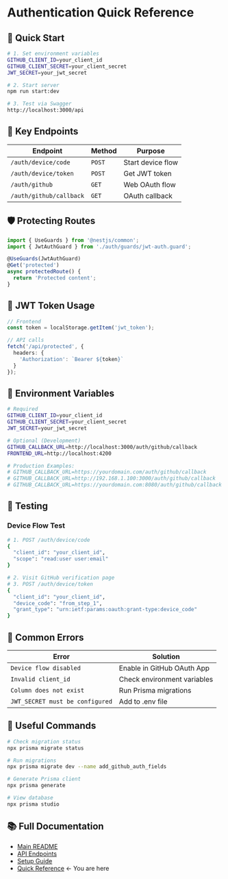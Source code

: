 # Authentication Quick Reference

## 🚀 Quick Start

```bash
# 1. Set environment variables
GITHUB_CLIENT_ID=your_client_id
GITHUB_CLIENT_SECRET=your_client_secret
JWT_SECRET=your_jwt_secret

# 2. Start server
npm run start:dev

# 3. Test via Swagger
http://localhost:3000/api
```

## 🔑 Key Endpoints

| Endpoint | Method | Purpose |
|----------|--------|---------|
| `/auth/device/code` | `POST` | Start device flow |
| `/auth/device/token` | `POST` | Get JWT token |
| `/auth/github` | `GET` | Web OAuth flow |
| `/auth/github/callback` | `GET` | OAuth callback |

## 🛡️ Protecting Routes

```typescript
import { UseGuards } from '@nestjs/common';
import { JwtAuthGuard } from './auth/guards/jwt-auth.guard';

@UseGuards(JwtAuthGuard)
@Get('protected')
async protectedRoute() {
  return 'Protected content';
}
```

## 🔐 JWT Token Usage

```typescript
// Frontend
const token = localStorage.getItem('jwt_token');

// API calls
fetch('/api/protected', {
  headers: {
    'Authorization': `Bearer ${token}`
  }
});
```

## 📝 Environment Variables

```bash
# Required
GITHUB_CLIENT_ID=your_client_id
GITHUB_CLIENT_SECRET=your_client_secret
JWT_SECRET=your_jwt_secret

# Optional (Development)
GITHUB_CALLBACK_URL=http://localhost:3000/auth/github/callback
FRONTEND_URL=http://localhost:4200

# Production Examples:
# GITHUB_CALLBACK_URL=https://yourdomain.com/auth/github/callback
# GITHUB_CALLBACK_URL=http://192.168.1.100:3000/auth/github/callback
# GITHUB_CALLBACK_URL=https://yourdomain.com:8080/auth/github/callback
```

## 🧪 Testing

### Device Flow Test
```bash
# 1. POST /auth/device/code
{
  "client_id": "your_client_id",
  "scope": "read:user user:email"
}

# 2. Visit GitHub verification page
# 3. POST /auth/device/token
{
  "client_id": "your_client_id",
  "device_code": "from_step_1",
  "grant_type": "urn:ietf:params:oauth:grant-type:device_code"
}
```

## 🚨 Common Errors

| Error | Solution |
|-------|----------|
| `Device flow disabled` | Enable in GitHub OAuth App |
| `Invalid client_id` | Check environment variables |
| `Column does not exist` | Run Prisma migrations |
| `JWT_SECRET must be configured` | Add to .env file |

## 🔧 Useful Commands

```bash
# Check migration status
npx prisma migrate status

# Run migrations
npx prisma migrate dev --name add_github_auth_fields

# Generate Prisma client
npx prisma generate

# View database
npx prisma studio
```

## 📚 Full Documentation

- [Main README](./README.md)
- [API Endpoints](./endpoints.md)
- [Setup Guide](./setup.md)
- [Quick Reference](./quick-reference.md) ← You are here 